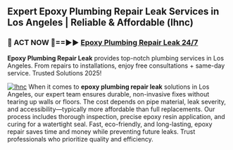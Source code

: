 ## Expert Epoxy Plumbing Repair Leak Services in Los Angeles | Reliable & Affordable (lhnc)  

<h3>🚿 ACT NOW 🌟==►► <a href="https://tinyurl.com/2ne6vx2x" rel="nofollow">Epoxy Plumbing Repair Leak 24/7</a></h3>

**Epoxy Plumbing Repair Leak** provides top-notch plumbing services in Los Angeles. From repairs to installations, enjoy free consultations + same-day service. Trusted Solutions 2025!

[![lhnc](https://i.imgur.com/4PFF4AK.jpeg)](https://tinyurl.com/2ne6vx2x)
When it comes to **epoxy plumbing repair leak** solutions in Los Angeles, our expert team ensures durable, non-invasive fixes without tearing up walls or floors. The cost depends on pipe material, leak severity, and accessibility—typically more affordable than full replacements. Our process includes thorough inspection, precise epoxy resin application, and curing for a watertight seal. Fast, eco-friendly, and long-lasting, epoxy repair saves time and money while preventing future leaks. Trust professionals who prioritize quality and efficiency.